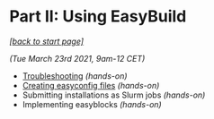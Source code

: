 # Part II: Using EasyBuild

*[[back to start page]](index.md)*

*(Tue March 23rd 2021, 9am-12 CET)*

* [Troubleshooting](troubleshooting.md) *(hands-on)*
* [Creating easyconfig files](creating_easyconfig_files.md) *(hands-on)*
* Submitting installations as Slurm jobs *(hands-on)*
* Implementing easyblocks *(hands-on)*
